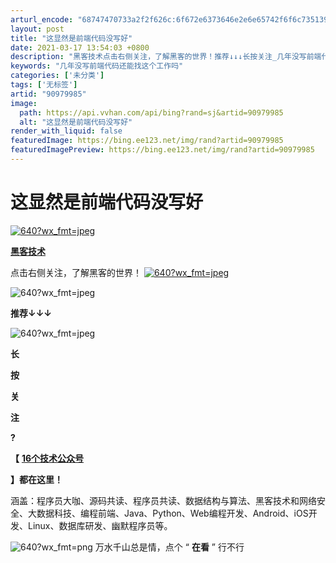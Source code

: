 ```yaml
---
arturl_encode: "68747470733a2f2f626c:6f672e6373646e2e6e65742f6f6c735139333033386f393953:2f61727469636c652f64657461696c732f3930393739393835"
layout: post
title: "这显然是前端代码没写好"
date: 2021-03-17 13:54:03 +0800
description: "黑客技术点击右侧关注，了解黑客的世界！推荐↓↓↓长按关注_几年没写前端代码还能找这个工作吗"
keywords: "几年没写前端代码还能找这个工作吗"
categories: ['未分类']
tags: ['无标签']
artid: "90979985"
image:
  path: https://api.vvhan.com/api/bing?rand=sj&artid=90979985
  alt: "这显然是前端代码没写好"
render_with_liquid: false
featuredImage: https://bing.ee123.net/img/rand?artid=90979985
featuredImagePreview: https://bing.ee123.net/img/rand?artid=90979985
---
```


# 这显然是前端代码没写好

[![640?wx_fmt=jpeg](https://i-blog.csdnimg.cn/blog_migrate/3efa8af16fe2706214912555080b145d.jpeg)](https://mp.weixin.qq.com/s?__biz=Mzg5MzAyNDI4Mw==&mid=2247483912&idx=3&sn=4e16e34c2a6d9acb72683fcaeeb98631&scene=21#wechat_redirect)

[**黑客技术**](https://mp.weixin.qq.com/s?__biz=Mzg5MzAyNDI4Mw==&mid=2247483912&idx=3&sn=4e16e34c2a6d9acb72683fcaeeb98631&scene=21#wechat_redirect)

点击右侧关注，了解黑客的世界！
[![640?wx_fmt=jpeg](https://i-blog.csdnimg.cn/blog_migrate/021a8d0db4d9d79066f9da0c4e0e3818.jpeg "1081255447.jpg")](https://mp.weixin.qq.com/s?__biz=Mzg5MzAyNDI4Mw==&mid=2247483912&idx=3&sn=4e16e34c2a6d9acb72683fcaeeb98631&scene=21#wechat_redirect)

![640?wx_fmt=jpeg](https://i-blog.csdnimg.cn/blog_migrate/ef65d4a6bda01479d2819f68c39eb9ac.jpeg)

**推荐↓↓↓**

![640?wx_fmt=jpeg](https://i-blog.csdnimg.cn/blog_migrate/95d13fbdd99ca1610202c2ab74693b62.jpeg)

**长**

**按**

**关**

**注**

**?**

**【**
[**16个技术公众号**](https://mp.weixin.qq.com/s?__biz=MzUzMDc0NzU4Nw==&mid=2247483768&idx=1&sn=4ef4f1510616baa395c507e32bb439d7&scene=21#wechat_redirect)

**】都在这里！**

涵盖：程序员大咖、源码共读、程序员共读、数据结构与算法、黑客技术和网络安全、大数据科技、编程前端、Java、Python、Web编程开发、Android、iOS开发、Linux、数据库研发、幽默程序员等。

![640?wx_fmt=png](https://i-blog.csdnimg.cn/blog_migrate/9e223bfeb465f56725f67d506684b799.png)
万水千山总是情，点个 “
**在看**
” 行不行